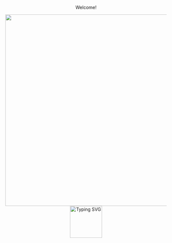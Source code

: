 <div align="center">
<p >Welcome! </p> 
 <img width="600px" src="https://www.pexels.com/de-de/foto/neon-signage-2681319/](https://images.pexels.com/photos/2681319/pexels-photo-2681319.jpeg](https://images.pexels.com/photos/2681319/pexels-photo-2681319.jpeg" />
 <a href="https://git.io/typing-svg"><img height= 100 src="https://readme-typing-svg.demolab.com?font=Roboto+Mono&size=31&pause=1000&color=8257F7FF&center=true&width=900&height=50&lines=Hi!+I'm+Marlen++;and+I'm+here+to+learn+programming" alt="Typing SVG" /></a>
 </div>


